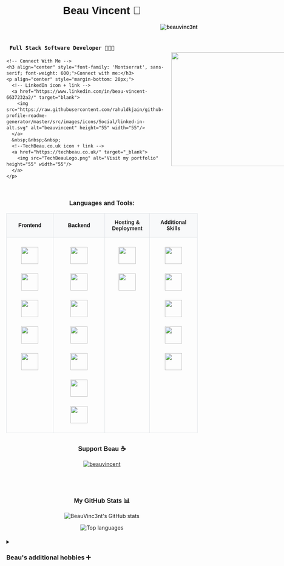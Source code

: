 <!-- Add "Montserrat Semibold 600" styling -->
<h1 align="center" style="font-family: 'Montserrat', sans-serif; font-weight: 600;">
  Beau Vincent 🚀
</h1>

<!-- Profile views tab -->
<p align="right" style="font-family: 'Montserrat', sans-serif; font-weight: 600;"> 
  <img src="https://komarev.com/ghpvc/?username=beauvinc3nt&label=Profile%20views&color=0e75b6&style=flat" alt="beauvinc3nt" /> 
</p>  

<!-- Header Section: Title and Connect Info in Flex Row -->
<div style="display: flex; align-items: center; justify-content: space-between; margin-bottom: 40px; gap: 20px;">
  <!-- Left side: Title and Connect Info -->
  <div style="flex: 1;">
    <!-- Beau's expertise title -->
    <h3 style="font-family: 'Montserrat'; font-weight: 800;">
      <code> Full Stack Software Developer 👩🏻‍💻</code>
    </h3>

    <!-- Connect With Me -->
    <h3 align="center" style="font-family: 'Montserrat', sans-serif; font-weight: 600;">Connect with me:</h3>
    <p align="center" style="margin-bottom: 20px;">
      <!-- LinkedIn icon + link -->
      <a href="https://www.linkedin.com/in/beau-vincent-6637232a2/" target="blank">
        <img src="https://raw.githubusercontent.com/rahuldkjain/github-profile-readme-generator/master/src/images/icons/Social/linked-in-alt.svg" alt="beauvincent" height="55" width="55"/>
      </a>
      &nbsp;&nbsp;&nbsp;
      <!--TechBeau.co.uk icon + link -->
      <a href="https://techbeau.co.uk/" target="_blank">
        <img src="TechBeauLogo.png" alt="Visit my portfolio" height="55" width="55"/>
      </a>
    </p>
  </div>

  <!-- Right side: Spinning hacker gif -->
  <div align="center" style="flex-shrink: 0;">
    <img src="https://www.gifcen.com/wp-content/uploads/2023/07/hacker-gif-8.gif" width="300" height="300">
  </div>
</div>

<!-- Main content container -->
<div style="margin: 20px 0;">
  <!-- Languages and Tools -->
  <h3 align="center" style="font-family: 'Montserrat', sans-serif; font-weight: 600;">Languages and Tools:</h3>
  
  <!-- Skills Table -->
  <div align="center">
    <table style="width: 100%; border-collapse: collapse; margin-bottom: 30px;">
      <thead>
        <tr style="background-color: #f8f9fa;">
          <th style="padding: 15px; text-align: center; font-family: 'Montserrat', sans-serif; font-weight: 600; border: 1px solid #dee2e6;">Frontend</th>
          <th style="padding: 15px; text-align: center; font-family: 'Montserrat', sans-serif; font-weight: 600; border: 1px solid #dee2e6;">Backend</th>
          <th style="padding: 15px; text-align: center; font-family: 'Montserrat', sans-serif; font-weight: 600; border: 1px solid #dee2e6;">Hosting & Deployment</th>
          <th style="padding: 15px; text-align: center; font-family: 'Montserrat', sans-serif; font-weight: 600; border: 1px solid #dee2e6;">Additional Skills</th>
        </tr>
      </thead>
      <tbody>
        <tr>
          <td style="padding: 20px; text-align: center; vertical-align: top; border: 1px solid #dee2e6;">
            <div style="display: flex; flex-wrap: wrap; gap: 15px; justify-content: center;">
              <img src="https://cdn.jsdelivr.net/gh/devicons/devicon@latest/icons/javascript/javascript-original.svg" width="45" height="45" style="margin: 5px;"/>
              <img src="https://cdn.jsdelivr.net/gh/devicons/devicon@latest/icons/react/react-original-wordmark.svg" width="45" height="45" style="margin: 5px;"/>
              <img src="https://cdn.jsdelivr.net/gh/devicons/devicon@latest/icons/nextjs/nextjs-original.svg" width="45" height="45" style="margin: 5px;"/>
              <img src="https://cdn.jsdelivr.net/gh/devicons/devicon@latest/icons/tailwindcss/tailwindcss-original.svg" width="45" height="45" style="margin: 5px;"/>
              <img src="https://cdn.jsdelivr.net/gh/devicons/devicon@latest/icons/vitejs/vitejs-original.svg" width="45" height="45" style="margin: 5px;"/>
            </div>
          </td>
          <td style="padding: 20px; text-align: center; vertical-align: top; border: 1px solid #dee2e6;">
            <div style="display: flex; flex-wrap: wrap; gap: 15px; justify-content: center;">
              <img src="https://cdn.jsdelivr.net/gh/devicons/devicon@latest/icons/nodejs/nodejs-original-wordmark.svg" width="45" height="45" style="margin: 5px;"/>
              <img src="https://cdn.jsdelivr.net/gh/devicons/devicon@latest/icons/express/express-original-wordmark.svg" width="45" height="45" style="margin: 5px;"/>
              <img src="https://cdn.jsdelivr.net/gh/devicons/devicon@latest/icons/postgresql/postgresql-original.svg" width="45" height="45" style="margin: 5px;"/>
              <img src="https://cdn.jsdelivr.net/gh/devicons/devicon@latest/icons/mongodb/mongodb-original-wordmark.svg" width="45" height="45" style="margin: 5px;"/>
              <img src="https://cdn.jsdelivr.net/gh/devicons/devicon@latest/icons/socketio/socketio-original-wordmark.svg" width="45" height="45" style="margin: 5px;"/>
              <img src="https://cdn.jsdelivr.net/gh/devicons/devicon@latest/icons/firebase/firebase-original.svg" width="45" height="45" style="margin: 5px;"/>
              <img src="https://cdn.jsdelivr.net/gh/devicons/devicon@latest/icons/supabase/supabase-original.svg" width="45" height="45" style="margin: 5px;"/>
            </div>
          </td>
          <td style="padding: 20px; text-align: center; vertical-align: top; border: 1px solid #dee2e6;">
            <div style="display: flex; flex-wrap: wrap; gap: 15px; justify-content: center;">
              <img src="https://cdn.jsdelivr.net/gh/devicons/devicon@latest/icons/vercel/vercel-original-wordmark.svg" width="45" height="45" style="margin: 5px;"/>
              <img src="https://cdn.jsdelivr.net/gh/devicons/devicon@latest/icons/netlify/netlify-original-wordmark.svg" width="45" height="45" style="margin: 5px;"/>
            </div>
          </td>
          <td style="padding: 20px; text-align: center; vertical-align: top; border: 1px solid #dee2e6;">
            <div style="display: flex; flex-wrap: wrap; gap: 15px; justify-content: center;">
              <img src="https://cdn.jsdelivr.net/gh/devicons/devicon@latest/icons/vscode/vscode-original.svg" width="45" height="45" style="margin: 5px;"/>
              <img src="https://cdn.jsdelivr.net/gh/devicons/devicon@latest/icons/git/git-original.svg" width="45" height="45" style="margin: 5px;"/>
              <img src="https://cdn.jsdelivr.net/gh/devicons/devicon@latest/icons/figma/figma-original.svg" width="45" height="45" style="margin: 5px;"/>
              <img src="https://cdn.jsdelivr.net/gh/devicons/devicon@latest/icons/jest/jest-plain.svg" width="45" height="45" style="margin: 5px;"/>
              <img src="https://cdn.jsdelivr.net/gh/devicons/devicon@latest/icons/postman/postman-original.svg" width="45" height="45" style="margin: 5px;"/>
            </div>
          </td>
        </tr>
      </tbody>
    </table>
  </div>

  <!-- Support Section -->
  <h3 align="center" style="font-family: 'Montserrat', sans-serif; font-weight: 600;">Support Beau ☕</h3>
  <p align="center" style="margin-bottom: 20px;">
    <a href="https://www.buymeacoffee.com/beauvincent"> 
      <img src="https://cdn.buymeacoffee.com/buttons/v2/default-yellow.png" height="50" width="210" alt="beauvincent" />
    </a>
  </p>

</div>
<br><br>
<!-- Separate GitHub Stats Section -->
<div style="margin: 20px 0;">
  <h3 align="center" style="font-family: 'Montserrat', sans-serif; font-weight: 600;">My GitHub Stats 📊</h3>
  <p align="center">
    <img src="https://github-readme-stats.vercel.app/api?username=BeauVinc3nt&show_icons=true&theme=radical&cache_seconds=1800" alt="BeauVinc3nt's GitHub stats" />  <!-- Cache seconds ensures the values are updated frequently-->
  </p>

  <!-- Top Languages -->
  <p align="center">
    <img src="https://github-readme-stats.vercel.app/api/top-langs/?username=BeauVinc3nt&layout=compact&theme=radical" alt="Top languages" />
  </p>
</div>

<!-- Adding drop down section for my personal hobbies-->
<details>
  <summary><h3> Beau's additional hobbies ➕</h3></summary>
  <div style="font-family: 'Montserrat';">
    <div>- Chess♟️</div>
    <div>- Problem Solving 🧠</div>
    <div>- Exercising 🏋🏻‍♂️</div>
    <div>- Health and Wellbeing 🍎</div>
    <div>- Videography 📷</div>
  </div>
</details>
  
<!-- Adding Responsive CSS by wrapping in a div func -> cannot directly use CSS in ReadMe file. -->
<div style=
  @media (max-width: 768px) {
    div[style*="display: flex"] a {
      width: 30%; /* Ensures 3 icons per row on smaller screens */
      text-align: center; /* Aligns icons within their row */
      margin: 0 auto; /* Centers icons horizontally */
    }
  }
</div>
